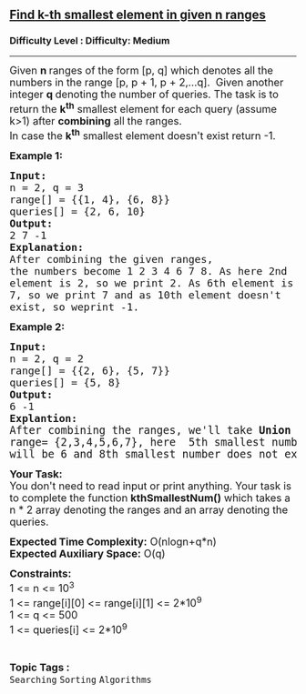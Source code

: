 <h2><a href="https://www.geeksforgeeks.org/problems/find-k-th-smallest-element-in-given-n-ranges/1?page=3&difficulty=Medium&status=unsolved&sortBy=submissions">Find k-th smallest element in given n ranges</a></h2><h3>Difficulty Level : Difficulty: Medium</h3><hr><div class="problems_problem_content__Xm_eO"><p><span style="font-size: 18px;">Given <strong>n </strong>ranges of the form [p, q] which denotes all the numbers in the range [p, p + 1, p + 2,...q].&nbsp; Given another integer <strong>q </strong>denoting&nbsp;the number of queries.&nbsp;The task is to return&nbsp;the <strong>k<sup>th</sup></strong>&nbsp;smallest element for each query (assume k&gt;1) after <strong>combining</strong> all the ranges.<br>In case the <strong>k<sup>th</sup></strong> smallest element doesn't exist return -1.&nbsp;</span></p>
<p><span style="font-size: 18px;"><strong>Example 1:</strong></span></p>
<pre><span style="font-size: 18px;"><strong>Input:<br></strong>n = 2, q = 3
range[] = {{1, 4}, {6, 8}}
queries[] = {2, 6, 10}
<strong>Output: <br></strong>2 7 -1
<strong>Explanation:</strong> <br>After combining the given ranges, 
the numbers become 1 2 3 4 6 7 8. As here 2nd 
element is 2, so we print 2. As 6th element is 
7, so we print 7 and as 10th element doesn't <br>exist, so weprint -1.</span></pre>
<p><span style="font-size: 18px;"><strong>Example 2:</strong></span></p>
<pre><span style="font-size: 18px;"><strong>Input:<br></strong>n = 2, q = 2
range[] = {{2, 6}, {5, 7}} 
queries[] = {5, 8}
<strong>Output: <br></strong>6 -1
<strong>Explantion: <br></strong></span><span style="font-size: 14pt;">After combining the ranges, we'll take <strong>Union</strong> of </span><br><span style="font-size: 14pt;">range= {2,3,4,5,6,7}, here  5th smallest number </span><br><span style="font-size: 14pt;">will be 6 and 8th smallest number does not exists.</span></pre>
<p><span style="font-size: 18px;"><strong>Your Task:&nbsp;&nbsp;</strong><br>You don't need to read input or print anything. Your task is to complete the function <strong>kthSmallestNum</strong><strong>()</strong> which takes a n * 2 array denoting the ranges and an array denoting the queries.</span></p>
<p><span style="font-size: 18px;"><strong>Expected Time Complexity:</strong> O(nlogn+q*n)<br><strong>Expected Auxiliary Space:</strong> O(q)</span></p>
<p><span style="font-size: 18px;"><strong>Constraints:</strong><br>1 &lt;= n &lt;= 10<sup>3</sup></span><br><span style="font-size: 18px;">1 &lt;= range[i][0] &lt;= range[i][1] &lt;= 2*10<sup>9</sup></span><br><span style="font-size: 18px;">1 &lt;= q &lt;= 500</span><br><span style="font-size: 18px;">1 &lt;= queries[i] &lt;= 2*10<sup>9</sup></span></p></div><br><p><span style=font-size:18px><strong>Topic Tags : </strong><br><code>Searching</code>&nbsp;<code>Sorting</code>&nbsp;<code>Algorithms</code>&nbsp;